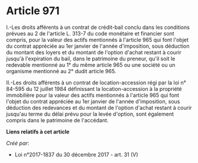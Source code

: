 # Article 971

I.-Les droits afférents à un contrat de crédit-bail conclu dans les conditions prévues au 2 de l'article L. 313-7 du code
monétaire et financier sont compris, pour la valeur des actifs mentionnés à l'article 965 qui font l'objet du contrat
appréciée au 1er janvier de l'année d'imposition, sous déduction du montant des loyers et du montant de l'option d'achat
restant à courir jusqu'à l'expiration du bail, dans le patrimoine du preneur, qu'il soit le redevable mentionné au 1° du même
article 965 ou une société ou un organisme mentionné au 2° dudit article 965.

II.-Les droits afférents à un contrat de location-accession régi par la loi n° 84-595 du 12 juillet 1984 définissant la
location-accession à la propriété immobilière pour la valeur des actifs mentionnés à l'article 965 qui font l'objet du
contrat appréciée au 1er janvier de l'année d'imposition, sous déduction des redevances et du montant de l'option d'achat
restant à courir jusqu'au terme du délai prévu pour la levée d'option, sont également compris dans le patrimoine de
l'accédant.

**Liens relatifs à cet article**

_Créé par_:

  - Loi n°2017-1837 du 30 décembre 2017 - art. 31 (V)
